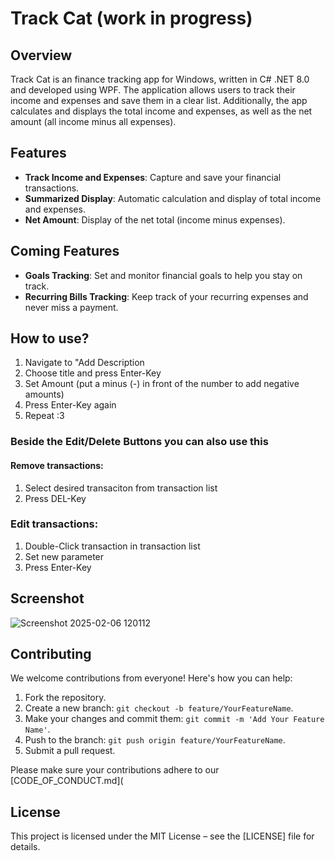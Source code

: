 # Track Cat (work in progress)

## Overview

Track Cat is an finance tracking app for Windows, written in C# .NET 8.0 and developed using WPF. The application allows users to track their income and expenses and save them in a clear list. Additionally, the app calculates and displays the total income and expenses, as well as the net amount (all income minus all expenses).


## Features

- **Track Income and Expenses**: Capture and save your financial transactions.
- **Summarized Display**: Automatic calculation and display of total income and expenses.
- **Net Amount**: Display of the net total (income minus expenses).


## Coming Features

- **Goals Tracking**: Set and monitor financial goals to help you stay on track.
- **Recurring Bills Tracking**: Keep track of your recurring expenses and never miss a payment.


## How to use?
1. Navigate to "Add Description
2. Choose title and press Enter-Key
3. Set Amount (put a minus (-) in front of the number to add negative amounts)
4. Press Enter-Key again
5. Repeat :3

### Beside the Edit/Delete Buttons you can also use this

#### Remove transactions:
1. Select desired transaciton from transaction list
2. Press DEL-Key

### Edit transactions:
1. Double-Click transaction in transaction list
2. Set new parameter
3. Press Enter-Key


## Screenshot

![Screenshot 2025-02-06 120112](https://github.com/user-attachments/assets/2b9f943c-5d50-4839-88b4-ee521aa885e8)


## Contributing

We welcome contributions from everyone! Here's how you can help:

1. Fork the repository.
2. Create a new branch: `git checkout -b feature/YourFeatureName`.
3. Make your changes and commit them: `git commit -m 'Add Your Feature Name'`.
4. Push to the branch: `git push origin feature/YourFeatureName`.
5. Submit a pull request.

Please make sure your contributions adhere to our [CODE_OF_CONDUCT.md](


## License

This project is licensed under the MIT License – see the [LICENSE] file for details.
